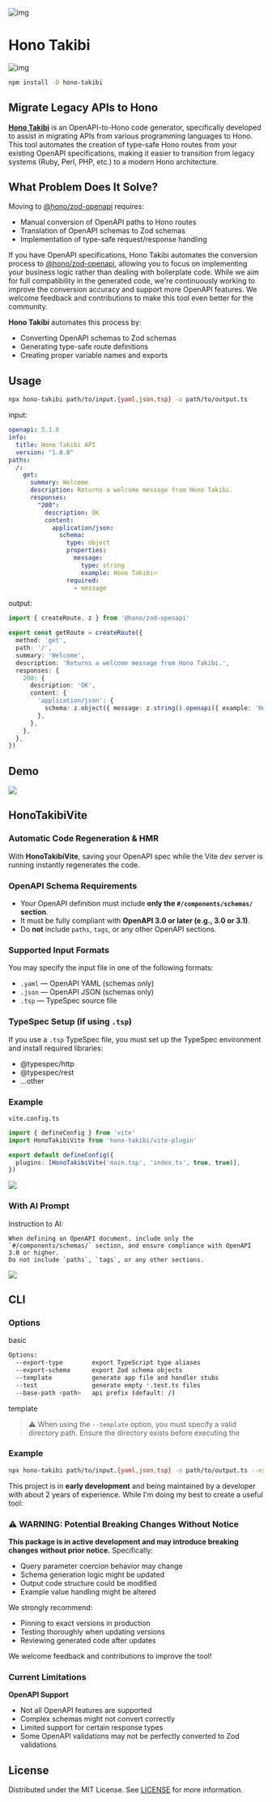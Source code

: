 ![img](https://raw.githubusercontent.com/nakita628/hono-takibi/refs/heads/main/assets/icon/hono-takibi.png)

# Hono Takibi

![img](https://raw.githubusercontent.com/nakita628/hono-takibi/refs/heads/main/assets/img/hono-takibi.png)

```bash
npm install -D hono-takibi
```

## Migrate Legacy APIs to Hono

**[Hono Takibi](https://www.npmjs.com/package/hono-takibi)** is an OpenAPI-to-Hono code generator, specifically developed to assist in migrating APIs from various programming languages to Hono. This tool automates the creation of type-safe Hono routes from your existing OpenAPI specifications, making it easier to transition from legacy systems (Ruby, Perl, PHP, etc.) to a modern Hono architecture.

## What Problem Does It Solve?

Moving to [@hono/zod-openapi](https://hono.dev/examples/zod-openapi) requires:

* Manual conversion of OpenAPI paths to Hono routes
* Translation of OpenAPI schemas to Zod schemas
* Implementation of type-safe request/response handling

If you have OpenAPI specifications, Hono Takibi automates the conversion process to [@hono/zod-openapi](https://github.com/honojs/middleware/tree/main/packages/zod-openapi), allowing you to focus on implementing your business logic rather than dealing with boilerplate code. While we aim for full compatibility in the generated code, we're continuously working to improve the conversion accuracy and support more OpenAPI features. We welcome feedback and contributions to make this tool even better for the community.

**Hono Takibi** automates this process by:
- Converting OpenAPI schemas to Zod schemas
- Generating type-safe route definitions
- Creating proper variable names and exports

## Usage

```bash
npx hono-takibi path/to/input.{yaml,json,tsp} -o path/to/output.ts
```

input:

```yaml
openapi: 3.1.0
info:
  title: Hono Takibi API
  version: "1.0.0"
paths:
  /:
    get:
      summary: Welcome
      description: Returns a welcome message from Hono Takibi.
      responses:
        "200":
          description: OK
          content:
            application/json:
              schema:
                type: object
                properties:
                  message:
                    type: string
                    example: Hono Takibi🔥
                required:
                  - message
```

output:

```ts
import { createRoute, z } from '@hono/zod-openapi'

export const getRoute = createRoute({
  method: 'get',
  path: '/',
  summary: 'Welcome',
  description: 'Returns a welcome message from Hono Takibi.',
  responses: {
    200: {
      description: 'OK',
      content: {
        'application/json': {
          schema: z.object({ message: z.string().openapi({ example: 'Hono Takibi🔥' }) }),
        },
      },
    },
  },
})
```

## Demo 

![](https://raw.githubusercontent.com/nakita628/hono-takibi/refs/heads/main/assets/demo/hono-takibi.gif)

## HonoTakibiVite

### Automatic Code Regeneration & HMR

With **HonoTakibiVite**, saving your OpenAPI spec while the Vite dev server is running instantly regenerates the code.

### OpenAPI Schema Requirements

- Your OpenAPI definition must include **only the `#/components/schemas/` section**.
- It must be fully compliant with **OpenAPI 3.0 or later (e.g., 3.0 or 3.1)**.
- Do **not** include `paths`, `tags`, or any other OpenAPI sections.

### Supported Input Formats

You may specify the input file in one of the following formats:

- `.yaml` — OpenAPI YAML (schemas only)
- `.json` — OpenAPI JSON (schemas only)
- `.tsp` — TypeSpec source file

### TypeSpec Setup (if using `.tsp`)

If you use a `.tsp` TypeSpec file, you must set up the TypeSpec environment and install required libraries:

- @typespec/http
- @typespec/rest
- ...other

### Example

`vite.config.ts`

```ts
import { defineConfig } from 'vite'
import HonoTakibiVite from 'hono-takibi/vite-plugin'

export default defineConfig({
  plugins: [HonoTakibiVite('main.tsp', 'index.ts', true, true)],
})
```

![](https://raw.githubusercontent.com/nakita628/hono-takibi/refs/heads/main/assets/vite/hono-takibi-vite.gif)


### With AI Prompt

Instruction to AI:

```
When defining an OpenAPI document, include only the `#/components/schemas/` section, and ensure compliance with OpenAPI 3.0 or higher.  
Do not include `paths`, `tags`, or any other sections.
```

![](https://raw.githubusercontent.com/nakita628/hono-takibi/refs/heads/main/assets/ai/hono-takibi-ai.gif)

## CLI

### Options

basic

```bash
Options:
  --export-type        export TypeScript type aliases
  --export-schema      export Zod schema objects
  --template           generate app file and handler stubs
  --test               generate empty *.test.ts files
  --base-path <path>   api prefix (default: /)
```

template

> **⚠️** When using the `--template` option, you must specify a valid directory path. Ensure the directory exists before executing the 

### Example

```bash
npx hono-takibi path/to/input.{yaml,json,tsp} -o path/to/output.ts --export-type --export-schema --template --base-path '/api/v1'
```

This project is in **early development** and being maintained by a developer with about 2 years of experience. While I'm doing my best to create a useful tool:

### ⚠️ WARNING: Potential Breaking Changes Without Notice

**This package is in active development and may introduce breaking changes without prior notice.**
Specifically:
- Query parameter coercion behavior may change
- Schema generation logic might be updated
- Output code structure could be modified
- Example value handling might be altered

We strongly recommend:
- Pinning to exact versions in production
- Testing thoroughly when updating versions
- Reviewing generated code after updates

We welcome feedback and contributions to improve the tool!

### Current Limitations

  **OpenAPI Support**
   - Not all OpenAPI features are supported
   - Complex schemas might not convert correctly
   - Limited support for certain response types
   - Some OpenAPI validations may not be perfectly converted to Zod validations

## License

Distributed under the MIT License. See [LICENSE](https://github.com/nakita-Ypm/hono-takibi?tab=MIT-1-ov-file) for more information.